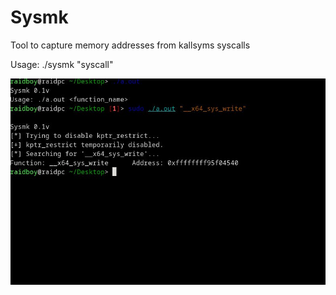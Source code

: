 # Sysmk
Tool to capture memory addresses from kallsyms syscalls

Usage: ./sysmk "syscall"

![sysmk](i.jpg)
